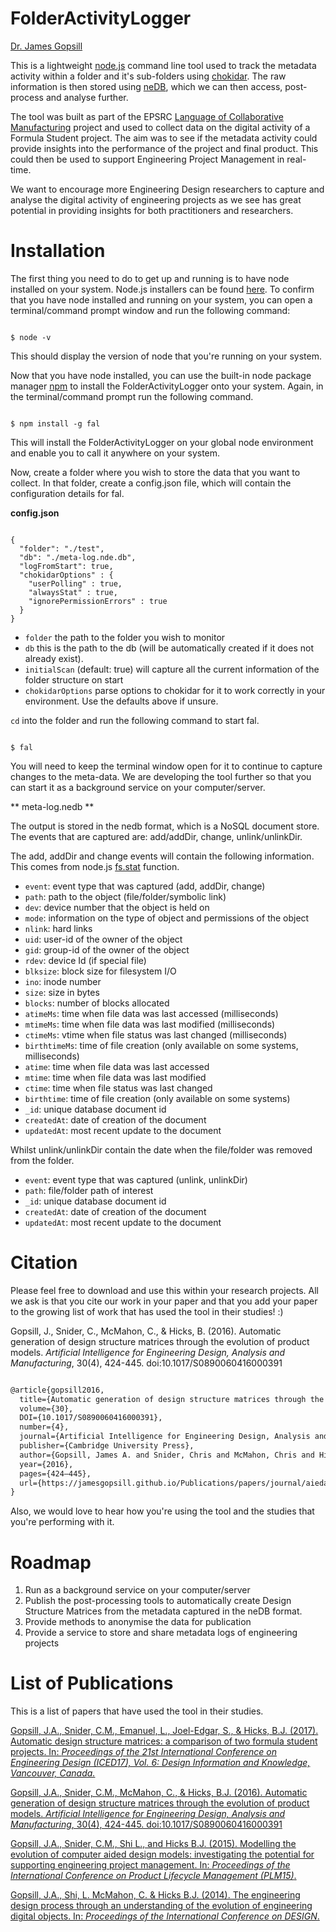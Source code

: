 # FolderActivityLogger
[Dr. James Gopsill](http://jamesgopsill.github.io)

This is a lightweight [node.js]() command line tool used to track the metadata activity within a folder and it's sub-folders using [chokidar](https://www.npmjs.com/package/chokidar). The raw information is then stored using [neDB](https://www.npmjs.com/package/nedb), which we can then access, post-process and analyse further.

The tool was built as part of the EPSRC [Language of Collaborative Manufacturing](http://locm.blogs.ilrt.org) project and used to collect data on the digital activity of a Formula Student project. The aim was to see if the metadata activity could provide insights into the performance of the project and final product. This could then be used to support Engineering Project Management in real-time.

We want to encourage more Engineering Design researchers to capture and analyse the digital activity of engineering projects as we see has great potential in providing insights for both practitioners and researchers.

# Installation

The first thing you need to do to get up and running is to have node installed on your system. Node.js installers can be found [here](https://nodejs.org/en/download/). To confirm that you have node installed and running on your system, you can open a terminal/command prompt window and run the following command:

```

$ node -v

```

This should display the version of node that you're running on your system.

Now that you have node installed, you can use the built-in node package manager [npm](https://www.npmjs.com) to install the FolderActivityLogger onto your system. Again, in the terminal/command prompt run the following command.

```

$ npm install -g fal

```

This will install the FolderActivityLogger on your global node environment and enable you to call it anywhere on your system.

Now, create a folder where you wish to store the data that you want to collect. In that folder, create a config.json file, which will contain the configuration details for fal.

**config.json**

```

{
  "folder": "./test",
  "db": "./meta-log.nde.db",
  "logFromStart": true,
  "chokidarOptions" : {
    "userPolling" : true,
    "alwaysStat" : true,
    "ignorePermissionErrors" : true
  }
}

```

- `folder` the path to the folder you wish to monitor
- `db` this is the path to the db (will be automatically created if it does not already exist).
- `initialScan` (default: true) will capture all the current information of the folder structure on start
- `chokidarOptions` parse options to chokidar for it to work correctly in your environment. Use the defaults above if unsure.

`cd` into the folder and run the following command to start fal.

```

$ fal

```

You will need to keep the terminal window open for it to continue to capture changes to the meta-data. We are developing the tool further so that you can start it as a background service on your computer/server.

** meta-log.nedb **

The output is stored in the nedb format, which is a NoSQL document store. The events that are captured are: add/addDir, change, unlink/unlinkDir.

The add, addDir and change events will contain the following information. This comes from node.js [fs.stat](https://nodejs.org/api/fs.html#fs_stat_time_values) function.

- `event`: event type that was captured (add, addDir, change)
- `path`: path to the object (file/folder/symbolic link)
- `dev`: device number that the object is held on
- `mode`: information on the type of object and permissions of the object
- `nlink`: hard links
- `uid`: user-id of the owner of the object
- `gid`: group-id of the owner of the object
- `rdev`: device Id (if special file)
- `blksize`: block size for filesystem I/O
- `ino`: inode number
- `size`: size in bytes
- `blocks`: number of blocks allocated
- `atimeMs`: time when file data was last accessed (milliseconds)
- `mtimeMs`: time when file data was last modified (milliseconds)
- `ctimeMs`: vtime when file status was last changed (milliseconds)
- `birthtimeMs`: time of file creation (only available on some systems, milliseconds)
- `atime`: time when file data was last accessed
- `mtime`: time when file data was last modified
- `ctime`: time when file status was last changed
- `birthtime`: time of file creation (only available on some systems)
- `_id`: unique database document id
- `createdAt`: date of creation of the document
- `updatedAt`: most recent update to the document

Whilst unlink/unlinkDir contain the date when the file/folder was removed from the folder.

- `event`: event type that was captured (unlink, unlinkDir)
- `path`: file/folder path of interest
- `_id`: unique database document id
- `createdAt`: date of creation of the document
- `updatedAt`: most recent update to the document

# Citation

Please feel free to download and use this within your research projects. All we ask is that you cite our work in your paper and that you add your paper to the growing list of work that has used the tool in their studies! :)

Gopsill, J., Snider, C., McMahon, C., & Hicks, B. (2016). Automatic generation of design structure matrices through the evolution of product models. *Artificial Intelligence for Engineering Design, Analysis and Manufacturing*, 30(4), 424-445. doi:10.1017/S0890060416000391

```latex

@article{gopsill2016,
  title={Automatic generation of design structure matrices through the evolution of product models},
  volume={30},
  DOI={10.1017/S0890060416000391},
  number={4},
  journal={Artificial Intelligence for Engineering Design, Analysis and Manufacturing},
  publisher={Cambridge University Press},
  author={Gopsill, James A. and Snider, Chris and McMahon, Chris and Hicks, Ben},
  year={2016},
  pages={424–445},
  url={https://jamesgopsill.github.io/Publications/papers/journal/aiedam2016/aiedam2016.pdf}
}

```

Also, we would love to hear how you're using the tool and the studies that you're performing with it.

# Roadmap

1. Run as a background service on your computer/server
2. Publish the post-processing tools to automatically create Design Structure Matrices from the metadata captured in the neDB format.
3. Provide methods to anonymise the data for publication
4. Provide a service to store and share metadata logs of engineering projects

# List of Publications

This is a list of papers that have used the tool in their studies.


[Gopsill, J.A., Snider, C.M., Emanuel, L., Joel-Edgar, S., & Hicks, B.J. (2017). Automatic design structure matrices: a comparison of two formula student projects. In: *Proceedings of the 21st International Conference on Engineering Design (ICED17), Vol. 6: Design Information and Knowledge, Vancouver, Canada.*](https://jamesgopsill.github.io/Publications/papers/conference/iced2017/iced2017.pdf)

[Gopsill, J.A., Snider, C.M., McMahon, C., & Hicks, B.J. (2016). Automatic generation of design structure matrices through the evolution of product models. *Artificial Intelligence for Engineering Design, Analysis and Manufacturing*, 30(4), 424-445. doi:10.1017/S0890060416000391](https://jamesgopsill.github.io/Publications/papers/journal/aiedam2016/aiedam2016.pdf)

[Gopsill, J.A., Snider, C.M., Shi L., and Hicks B.J. (2015). Modelling the evolution of computer aided design models: investigating the potential for supporting engineering project management. In: *Proceedings of the International Conference on Product Lifecycle Management (PLM15)*.](https://jamesgopsill.github.io/Publications/papers/conference/plm2015/plm2015.pdf)

[Gopsill, J.A., Shi, L. McMahon, C. & Hicks B.J. (2014). The engineering design process through an understanding of the evolution of engineering digital objects. In: *Proceedings of the International Conference on DESIGN*.](https://jamesgopsill.github.io/Publications/papers/conference/design2014/design2014b.pdf)
